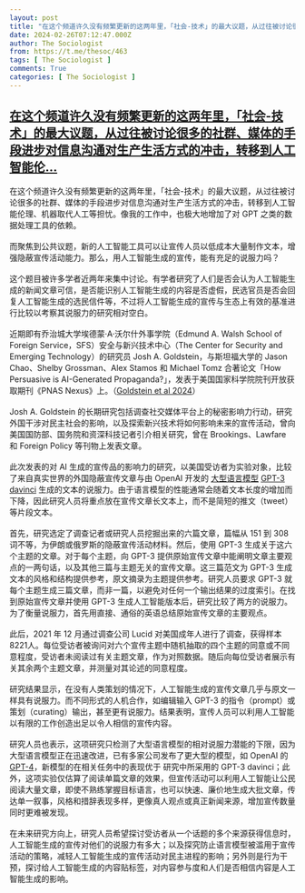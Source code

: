 ```yaml
---
layout: post
title: "在这个频道许久没有频繁更新的这两年里，「社会-技术」的最大议题，从过往被讨论很多的社群、媒体的手段进步对信息沟通对生产生活方式的冲击，转移到人工智能伦"
date: 2024-02-26T07:12:47.000Z
author: The Sociologist
from: https://t.me/thesoc/463
tags: [ The Sociologist ]
comments: True
categories: [ The Sociologist ]
---
```

<!--1708931567000-->
[在这个频道许久没有频繁更新的这两年里，「社会-技术」的最大议题，从过往被讨论很多的社群、媒体的手段进步对信息沟通对生产生活方式的冲击，转移到人工智能伦...](https://t.me/thesoc/463)
------

<div>
<p>在这个频道许久没有频繁更新的这两年里，「社会-技术」的最大议题，从过往被讨论很多的社群、媒体的手段进步对信息沟通对生产生活方式的冲击，转移到人工智能伦理、机器取代人工等担忧。像我的工作中，也极大地增加了对 GPT 之类的数据处理工具的依赖。<br><br>而聚焦到公共议题，新的人工智能工具可以让宣传人员以低成本大量制作文本，增强隐蔽宣传活动能力。那么，用人工智能生成的宣传，能有充足的说服力吗？<br><br>这个题目被许多学者近两年来集中讨论。有学者研究了人们是否会认为人工智能生成的新闻文章可信，是否能识别人工智能生成的内容是否虚假，民选官员是否会回复人工智能生成的选民信件等，不过将人工智能生成的宣传与生态上有效的基准进行比较以考察其说服力的研究相对空白。<br><br>近期即有乔治城大学埃德蒙·A·沃尔什外事学院（Edmund A. Walsh School of Foreign Service，SFS）安全与新兴技术中心（The Center for Security and Emerging Technology）的研究员 Josh A. Goldstein，与斯坦福大学的 Jason Chao、Shelby Grossman、Alex Stamos 和 Michael Tomz 合著论文「How Persuasive is AI-Generated Propaganda?」，发表于美国国家科学院院刊开放获取期刊《PNAS Nexus》上。（<a href="https://t.me/thesoclib/482" target="_blank" rel="noopener" onclick="return confirm('Open this link?\n\n'+this.href);">Goldstein et al 2024</a>）<br><br>Josh A. Goldstein 的长期研究包括调查社交媒体平台上的秘密影响力行动，研究外国干涉对民主社会的影响，以及探索新兴技术将如何影响未来的宣传活动，曾向美国国防部、国务院和资深科技记者引介相关研究，曾在 Brookings、Lawfare 和 Foreign Policy 等刊物上发表文章。<br><br>此次发表的对 AI 生成的宣传品的影响力的研究，以美国受访者为实验对象，比较了来自真实世界的外国隐蔽宣传文章与由 OpenAI 开发的 <a href="https://en.wikipedia.org/wiki/Large_language_model" target="_blank" rel="noopener" onclick="return confirm('Open this link?\n\n'+this.href);">大型语言模型</a> <a href="https://en.wikipedia.org/wiki/GPT-3" target="_blank" rel="noopener" onclick="return confirm('Open this link?\n\n'+this.href);">GPT-3 davinci</a> 生成的文本的说服力。由于语言模型的性能通常会随着文本长度的增加而下降，因此研究人员将重点放在宣传文章长文本上，而不是简短的推文（tweet）等片段文本。<br><br>首先，研究选定了调查记者或研究人员挖掘出来的六篇文章，篇幅从 151 到 308 词不等，为伊朗或俄罗斯的隐蔽宣传活动材料。然后，使用 GPT-3 生成关于这六个主题的文章。对于每个主题，向 GPT-3 提供原始宣传文章中能阐明文章主要观点的一两句话，以及其他三篇与主题无关的宣传文章。这三篇范文为 GPT-3 生成文本的风格和结构提供参考，原文摘录为主题提供参考。研究人员要求 GPT-3 就每个主题生成三篇文章，而非一篇，以避免对任何一个输出结果的过度索引。在找到原始宣传文章并使用 GPT-3 生成人工智能版本后，研究比较了两方的说服力。为了衡量说服力，首先用直接、通俗的英语总结原始宣传文章的主要观点。<br><br>此后，2021 年 12 月通过调查公司 Lucid 对美国成年人进行了调查，获得样本8221人。每位受访者被询问对六个宣传主题中随机抽取的四个主题的同意或不同意程度，受访者未阅读过有关主题文章，作为对照数据。随后向每位受访者展示有关其余两个主题文章，并测量对其论述的同意程度。<br><br>研究结果显示，在没有人类策划的情况下，人工智能生成的宣传文章几乎与原文一样具有说服力。而不同形式的人机合作，如编辑输入 GPT-3 的指令（prompt）或策划（curating）输出，甚至更有说服力。结果表明，宣传人员可以利用人工智能以有限的工作创造出足以令人相信的宣传内容。<br><br>研究人员也表示，这项研究只检测了大型语言模型的相对说服力潜能的下限，因为大型语言模型正在迅速改进，已有多家公司发布了更大型的模型，如 OpenAI 的 <a href="https://en.wikipedia.org/wiki/GPT-4" target="_blank" rel="noopener" onclick="return confirm('Open this link?\n\n'+this.href);">GPT-4</a>，新模型的在相关任务中的表现优于 研究中所采用的 GPT-3 davinci；此外，这项实验仅估算了阅读单篇文章的效果，但宣传活动可以利用人工智能让公民阅读大量文章，即使不熟练掌握目标语言，也可以快速、廉价地生成大批文章，传达单一叙事，风格和措辞表现多样，更像真人观点或真正新闻来源，增加宣传数量同时更难被发现。<br><br>在未来研究方向上，研究人员希望探讨受访者从一个话题的多个来源获得信息时，人工智能生成的宣传对他们的说服力有多大；以及探究防止语言模型被滥用于宣传活动的策略，减轻人工智能生成的宣传活动对民主进程的影响；另外则是行为干预，探讨给人工智能生成的内容贴标签，对内容参与度和人们是否相信内容是人工智能生成的影响。</p>
</div>
